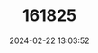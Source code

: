 ---
title: "161825"
category: "Gentianella bohemica"
draft: false
date: 2024-02-22 13:03:52
languages:
  Polish: ["Goryczuszka Czeska"]
---